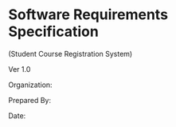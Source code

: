 # Software Requirements Specification
(Student Course Registration System)

Ver 1.0

Organization:
<authors>

Prepared By:
<authors>

Date:
<date>
